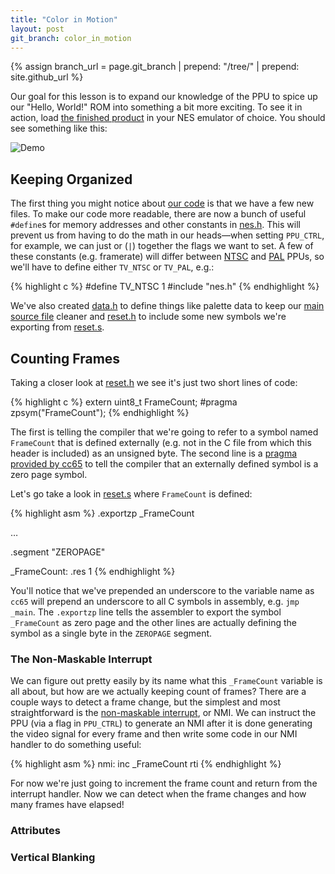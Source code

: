 ```yaml
---
title: "Color in Motion"
layout: post
git_branch: color_in_motion
---
```


{% assign branch_url = page.git_branch | prepend: "/tree/" | prepend: site.github_url %}

Our goal for this lesson is to expand our knowledge of the PPU to spice up our "Hello, World!" ROM into something a bit more exciting.
To see it in action, load [the finished product]({{branch_url}}/color_in_motion.nes) in your NES emulator of choice.
You should see something like this:

![Demo]({{site.baseurl}}/images/color_in_motion/demo.gif)

## Keeping Organized

The first thing you might notice about [our code]({{branch_url}}) is that we have a few new files.
To make our code more readable, there are now a bunch of useful `#define`s for memory addresses and other constants in [nes.h]({{branch_url}}/nes.h).
This will prevent us from having to do the math in our heads&mdash;when setting `PPU_CTRL`, for example, we can just or (`|`) together the flags we want to set.
A few of these constants (e.g. framerate) will differ between [NTSC](https://en.wikipedia.org/wiki/NTSC) and [PAL](https://en.wikipedia.org/wiki/PAL) PPUs, so we'll have to define either `TV_NTSC` or `TV_PAL`, e.g.:

{% highlight c %}
#define TV_NTSC 1
#include "nes.h"
{% endhighlight %}

We've also created [data.h]({{branch_url}}/data.h) to define things like palette data to keep our [main source file]({{branch_url}}/color_in_motion.c) cleaner and [reset.h]({{branch_url}}/reset.h) to include some new symbols we're exporting from [reset.s]({{branch_url}}/reset.s).

## Counting Frames

Taking a closer look at [reset.h]({{branch_url}}/reset.h) we see it's just two short lines of code:

{% highlight c %}
extern uint8_t FrameCount;
#pragma zpsym("FrameCount");
{% endhighlight %}

The first is telling the compiler that we're going to refer to a symbol named `FrameCount` that is defined externally (e.g. not in the C file from which this header is included) as an unsigned byte.
The second line is a [pragma provided by cc65](http://cc65.github.io/doc/cc65.html#ss7.16) to tell the compiler that an externally defined symbol is a zero page symbol.

Let's go take a look in [reset.s]({{branch_url}}/reset.s) where `FrameCount` is defined:

{% highlight asm %}
.exportzp _FrameCount

…

.segment "ZEROPAGE"

_FrameCount: .res 1
{% endhighlight %}

You'll notice that we've prepended an underscore to the variable name as `cc65` will prepend an underscore to all C symbols in assembly, e.g. `jmp _main`.
The `.exportzp` line tells the assembler to export the symbol `_FrameCount` as zero page and the other lines are actually defining the symbol as a single byte in the `ZEROPAGE` segment.

### The Non-Maskable Interrupt

We can figure out pretty easily by its name what this `_FrameCount` variable is all about, but how are we actually keeping count of frames?
There are a couple ways to detect a frame change, but the simplest and most straightforward is the [non-maskable interrupt](http://wiki.nesdev.com/w/index.php/NMI), or NMI.
We can instruct the PPU (via a flag in `PPU_CTRL`) to generate an NMI after it is done generating the video signal for every frame and then write some code in our NMI handler to do something useful:

{% highlight asm %}
nmi:
    inc _FrameCount
    rti
{% endhighlight %}

For now we're just going to increment the frame count and return from the interrupt handler.
Now we can detect when the frame changes and how many frames have elapsed!

### Attributes

### Vertical Blanking


